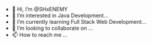 - 👋 Hi, I’m @SHxENEMY
- 👀 I’m interested in Java Development...
- 🌱 I’m currently learning Full Stack Web Development...
- 💞️ I’m looking to collaborate on ...
- 📫 How to reach me ...

<!---
SHxENEMY/SHxENEMY is a ✨ special ✨ repository because its `README.md` (this file) appears on your GitHub profile.
You can click the Preview link to take a look at your changes.
--->
